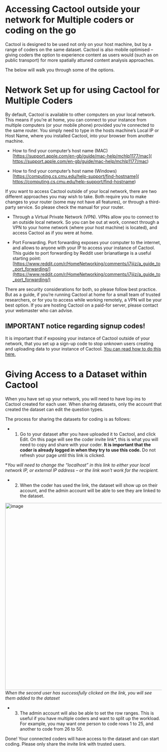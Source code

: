 
# Accessing Cactool outside your network for Multiple coders or coding on the go

Cactool is designed to be used not only on your host machine, but by a range of coders on the same dataset. Cactool is also mobile optimised – giving coders the option to experience content as users would (such as on public transport) for more spatially attuned content analysis approaches. 

The below will walk you through some of the options.


# Network Set up for using Cactool for Multiple Coders

By default, Cactool is available to other computers on your local network. This means if you’re at home, you can connect to your instance from multiple computers (or your mobile phone) provided you’re connected to the same router. You simply need to type in the hosts machine’s Local IP or Host Name, where you installed Cactool, into your browser from another machine.

-	How to find your computer’s host name (MAC) [https://support.apple.com/en-gb/guide/mac-help/mchlp1177/mac]( https://support.apple.com/en-gb/guide/mac-help/mchlp1177/mac)

-	How to find your computer’s host name (Windows) [https://computing.cs.cmu.edu/help-support/find-hostname]( https://computing.cs.cmu.edu/help-support/find-hostname)

If you want to access Cactool outside of your local network, there are two different approaches you may wish to take. Both require you to make changes to your router (some may not have all features), or through a third-party service. So please check the manual for your router.

-	Through a Virtual Private Network (VPN). VPNs allow you to connect to an outside local network. So you can be out at work, connect through a VPN to your home network (where your host machine) is located), and access Cactool as if you were at home. 

-	Port Forwarding. Port forwarding exposes your computer to the internet, and allows to anyone with your IP to access your instance of Cactool. This guide to port forwarding by Reddit user brianatlarge  is a useful starting point: [https://www.reddit.com/r/HomeNetworking/comments/i7ijiz/a_guide_to_port_forwarding/](https://www.reddit.com/r/HomeNetworking/comments/i7ijiz/a_guide_to_port_forwarding/)


There are security considerations for both, so please follow best practice. But as a guide, if you’re running Cactool at home for a small team of trusted researchers, or for you to access while working remotely, a VPN will be your best option. If you are hosting Cactool on a paid-for server, please contact your webmaster who can advise.



## **IMPORTANT notice regarding signup codes!**

It is important that if exposing your instance of Cactool outside of your network, that you set up a sign-up code to stop unknown users creating and uploading data to your instance of Cactool. [You can read how to do this here.](https://cactool.github.io/setup/config)




# Giving Access to a Dataset within Cactool

When you have set up your network, you will need to have log-ins to Cactool created for each user.  When sharing datasets, only the account that created the dataset can edit the question types.


The process for sharing the datasets for coding is as follows:
- 1.	Go to your dataset after you have uploaded it to Cactool, and click Edit. On this page will see the coder invite link*, this is what you will need to copy and share with your coder. **It is important that the coder is already logged in when they try to use this code.** Do not refresh your page until this link is clicked.

**You will need to change the “localhost” in this link to either your local network IP, or external IP address – or the link won’t work for the recipient.*


- 2.	When the coder has used the link, the dataset will show up on their account, and the admin account will be able to see they are linked to the dataset.   

<picture><img width="600" alt="image" src="https://github.com/cactool/cactool.github.io/assets/11173283/e20b0e23-bec2-4fa2-ad1b-4f2f7e939657"></picture>  
*When the second user has successfully clicked on the link, you will see them added to the dataset*


- 3.	The admin account will also be able to set the row ranges. This is useful if you have multiple coders and want to split up the workload. For example, you may want one person to code rows 1 to 25, and another to code from 26 to 50.

Done! Your connected coders will have access to the dataset and can start coding. Please only share the invite link with trusted users.
